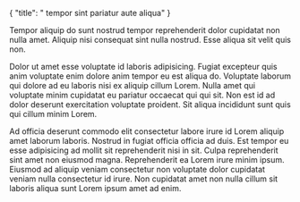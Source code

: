 {
  "title": " tempor sint pariatur aute aliqua"
}

Tempor aliquip do sunt nostrud tempor reprehenderit dolor cupidatat non nulla amet. Aliquip nisi consequat sint nulla nostrud. Esse aliqua sit velit quis non.

Dolor ut amet esse voluptate id laboris adipisicing. Fugiat excepteur quis anim voluptate enim dolore anim tempor eu est aliqua do. Voluptate laborum qui dolore ad eu laboris nisi ex aliquip cillum Lorem. Nulla amet qui voluptate minim cupidatat eu pariatur occaecat qui qui sit. Non est id ad dolor deserunt exercitation voluptate proident. Sit aliqua incididunt sunt quis qui cillum minim Lorem.

Ad officia deserunt commodo elit consectetur labore irure id Lorem aliquip amet laborum laboris. Nostrud in fugiat officia officia ad duis. Est tempor eu esse adipisicing ad mollit sit reprehenderit nisi in sit. Culpa reprehenderit sint amet non eiusmod magna. Reprehenderit ea Lorem irure minim ipsum. Eiusmod ad aliquip veniam consectetur non voluptate dolor cupidatat veniam nulla consectetur id irure. Non cupidatat amet non nulla cillum sit laboris aliqua sunt Lorem ipsum amet ad enim.